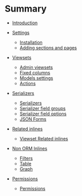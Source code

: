 # Summary

- [Introduction](introduction.md)

- [Settings]()

  - [Installation](settings/installation.md)
  - [Adding sections and pages](settings/adding.md)

- [Viewsets]()
  
  - [Admin viewsets](viewsets/main.md)
  - [Fixed columns](viewsets/fixed_columns.md)
  - [Models settings](viewsets/models_settings.md)
  - [Actions](viewsets/actions.md)

- [Serializers]()

  - [Serializers](serializers/serializers.md)
  - [Serializer field groups](serializers/groups.md)
  - [Serializer field options](serializers/field_options.md)
  - [JSON Forms](serializers/json-forms.md)

- [Related inlines]()

  - [Viewset Related inlines](related/inlines.md)

- [Non ORM Inlines]()

  - [Filters](inline/filters.md)
  - [Table](inline/table.md)
  - [Graph](inline/graph.md)

- [Permissions]()

  - [Permissions](permissions/main.md)
